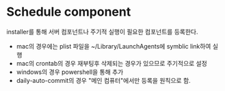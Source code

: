 # Schedule component

installer를 통해 서버 컴포넌트나 주기적 실행이 필요한 컴포넌트를 등록한다.

 * mac의 경우에는 plist 파일을 ~/Library/LaunchAgents에 symblic link하여 실행
 * mac의 crontab의 경우 재부팅후 삭제되는 경우가 있으므로 주기적으로 설정
 * windows의 경우 powershell을 통해 추가
 * daily-auto-commit의 경우 "메인 컴퓨터"에서만 등록을 원칙으로 함.